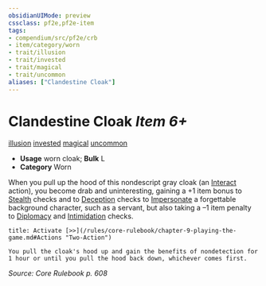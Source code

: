 ```yaml
---
obsidianUIMode: preview
cssclass: pf2e,pf2e-item
tags:
- compendium/src/pf2e/crb
- item/category/worn
- trait/illusion
- trait/invested
- trait/magical
- trait/uncommon
aliases: ["Clandestine Cloak"]
---
```

# Clandestine Cloak *Item 6+*  
[illusion](/rules/traits/illusion.md)  [invested](/rules/traits/invested.md)  [magical](/rules/traits/magical.md)  [uncommon](/rules/traits/uncommon.md)  

- **Usage** worn cloak; **Bulk** L
- **Category** Worn

When you pull up the hood of this nondescript gray cloak (an [Interact](/rules/actions/interact.md) action), you become drab and uninteresting, gaining a +1 item bonus to [Stealth](/compendium/skills.md#Stealth) checks and to [Deception](/compendium/skills.md#Deception) checks to [Impersonate](/rules/actions/impersonate.md) a forgettable background character, such as a servant, but also taking a –1 item penalty to [Diplomacy](/compendium/skills.md#Diplomacy) and [Intimidation](/compendium/skills.md#Intimidation) checks.

```ad-embed-ability
title: Activate [>>](/rules/core-rulebook/chapter-9-playing-the-game.md#Actions "Two-Action")

You pull the cloak's hood up and gain the benefits of nondetection for 1 hour or until you pull the hood back down, whichever comes first.
```

*Source: Core Rulebook p. 608*